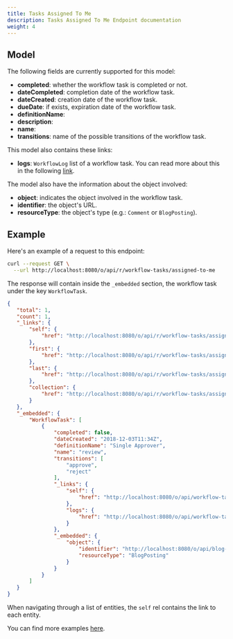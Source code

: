 ```yaml
---
title: Tasks Assigned To Me
description: Tasks Assigned To Me Endpoint documentation
weight: 4
---
```


## Model

The following fields are currently supported for this model:

* **completed**: whether the workflow task is completed or not.
* **dateCompleted**: completion date of the workflow task.
* **dateCreated**: creation date of the workflow task.
* **dueDate**: if exists, expiration date of the workflow task.
* **definitionName**: 
* **description**:
* **name**:
* **transitions**: name of the possible transitions of the workflow task.

This model also contains these links:

* **logs**: `WorkflowLog` list of a workflow task. You can read more about this in the following [link](/docs/my-user-account/workflow-tasks/workflow-logs/index.html).

The model also have the information about the object involved:

* **object**: indicates the object involved in the workflow task.
* **identifier**: the object's URL.
* **resourceType**: the object's type (e.g.: `Comment` or `BlogPosting`).

## Example

Here's an example of a request to this endpoint:

```bash
curl --request GET \
  --url http://localhost:8080/o/api/r/workflow-tasks/assigned-to-me
```

The response will contain inside the `_embedded` section, the workflow task under the key `WorkflowTask`.

```json
{
   "total": 1,
   "count": 1,
   "_links": {
       "self": {
           "href": "http://localhost:8080/o/api/r/workflow-tasks/assigned-to-me?page=1&per_page=30"
       },
       "first": {
           "href": "http://localhost:8080/o/api/r/workflow-tasks/assigned-to-me?page=1&per_page=30"
       },
       "last": {
           "href": "http://localhost:8080/o/api/r/workflow-tasks/assigned-to-me?page=1&per_page=30"
       },
       "collection": {
           "href": "http://localhost:8080/o/api/r/workflow-tasks/assigned-to-me"
       }
   },
   "_embedded": {
       "WorkflowTask": [
           {
               "completed": false,
               "dateCreated": "2018-12-03T11:34Z",
               "definitionName": "Single Approver",
               "name": "review",
               "transitions": [
                   "approve",
                   "reject"
               ],
               "_links": {
                   "self": {
                       "href": "http://localhost:8080/o/api/workflow-tasks/36653"
                   },
                   "logs": {
                       "href": "http://localhost:8080/o/api/workflow-tasks/36653/workflow-logs"
                   }
               },
               "_embedded": {
                   "object": {
                       "identifier": "http://localhost:8080/o/api/blog-posting/36642",
                       "resourceType": "BlogPosting"
                   }
               }
           }
       ]
   }
}
```

When navigating through a list of entities, the `self` rel contains the link to each entity. 

You can find more examples [here](/docs/my-user-account/workflow-tasks/examples.html).